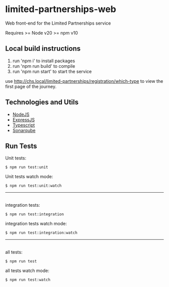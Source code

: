 # limited-partnerships-web
Web front-end for the Limited Partnerships service

Requires >= Node v20
         >= npm v10

## Local build instructions
1. run 'npm i' to install packages
2. run 'npm run build' to compile
3. run 'npm run start' to start the service

use http://chs.local/limited-partnerships/registration/which-type to view the first page of the journey.

## Technologies and Utils

- [NodeJS](https://nodejs.org/)
- [ExpressJS](https://expressjs.com/)
- [Typescript](https://www.typescriptlang.org/)
- [Sonarqube](https://www.sonarqube.org)

## Run Tests

Unit tests:
```
$ npm run test:unit
```
Unit tests watch mode: 
```
$ npm run test:unit:watch
```

---
\
integration tests:
```
$ npm run test:integration
```

integration tests watch mode:
```
$ npm run test:integration:watch
```

---
\
all tests:
```
$ npm run test
```

all tests watch mode:
```
$ npm run test:watch
```